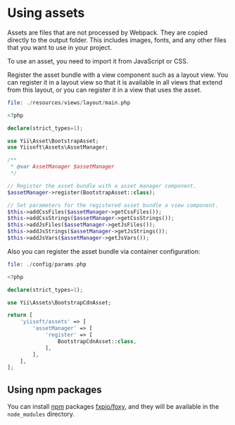 # Using assets

Assets are files that are not processed by Webpack. They are copied directly to the output folder. This includes images, fonts, and any other files that you want to use in your project.

To use an asset, you need to import it from JavaScript or CSS.

Register the asset bundle with a view component such as a layout view. You can register it in a layout view so that it is available in all views that extend from this layout, or you can register it in a view that uses the asset.

```php
file: ./resources/views/layout/main.php

<?php

declare(strict_types=1);

use Yii\Asset\BootstrapAsset;
use Yiisoft\Assets\AssetManager;

/**
 * @var AssetManager $assetManager
 */

// Register the asset bundle with a asset manager component.
$assetManager->register(BootstrapAsset::class);

// Set parameters for the registered asset bundle a view component.
$this->addCssFiles($assetManager->getCssFiles());
$this->addCssStrings($assetManager->getCssStrings());
$this->addJsFiles($assetManager->getJsFiles());
$this->addJsStrings($assetManager->getJsStrings());
$this->addJsVars($assetManager->getJsVars());
```

Also you can register the asset bundle via container configuration:

```php
file: ./config/params.php

<?php

declare(strict_types=1);

use Yii\Assets\BootstrapCdnAsset;

return [
    'yiisoft/assets' => [
        'assetManager' => [
            'register' => [
                BootstrapCdnAsset::class,
            ],
        ],
    ],
];
```

## Using npm packages

You can install [npm](https://www.npmjs.com/) packages [fxpio/foxy](https://github.com/fxpio/foxy),
and they will be available in the `node_modules` directory.
